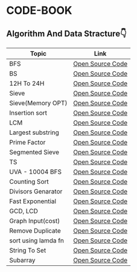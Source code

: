 # CODE-BOOK
## Algorithm And Data Stracture:point_down:

Topic              | Link
-------------------|--------
BFS                |[Open Source Code](https://raw.githubusercontent.com/Aronnok093/CODE-BOOK/master/Algorithm/BFS.cpp)
BS                 |[Open Source Code](https://github.com/Aronnok093/CODE-BOOK/blob/master/Algorithm/Binary%20search.cpp)
12H To 24H         |[Open Source Code](https://github.com/Aronnok093/CODE-BOOK/blob/master/Algorithm/12%20hour%20to%2024%20hour%20format.cpp)
Sieve              |[Open Source Code](https://github.com/Aronnok093/CODE-BOOK/blob/master/Algorithm/Get%20Prime.txt)
Sieve(Memory OPT)  |[Open Source Code](https://github.com/Aronnok093/CODE-BOOK/blob/master/Algorithm/Get%20Prime2.txt)
Insertion sort     |[Open Source Code](https://github.com/Aronnok093/CODE-BOOK/blob/master/Algorithm/Insertion%20sort.cpp)
LCM                |[Open Source Code](https://github.com/Aronnok093/CODE-BOOK/blob/master/Algorithm/LCM%20UP%20TO%20N%20NUMBER.txt)
Largest substring  |[Open Source Code](https://github.com/Aronnok093/CODE-BOOK/blob/master/Algorithm/Largest%20substring%20with%20same%20Characters.cpp)
Prime Factor       |[Open Source Code](https://github.com/Aronnok093/CODE-BOOK/blob/master/Algorithm/PrimeFactor.txt)
Segmented Sieve    |[Open Source Code](https://github.com/Aronnok093/CODE-BOOK/blob/master/Algorithm/Segmented%20Sieve.txt)
TS                 |[Open Source Code](https://github.com/Aronnok093/CODE-BOOK/blob/master/Algorithm/Ternary%20Search.cpp)
UVA - 10004 BFS    |[Open Source Code](https://github.com/Aronnok093/CODE-BOOK/blob/master/Algorithm/UVA%20-%2010004%20BFS.cpp)
Counting Sort      |[Open Source Code](https://github.com/Aronnok093/CODE-BOOK/blob/master/Algorithm/counting%20short.cpp)
Divisors Genarator |[Open Source Code](https://github.com/Aronnok093/CODE-BOOK/blob/master/Algorithm/divisors.txt)
Fast Exponential   |[Open Source Code](https://github.com/Aronnok093/CODE-BOOK/blob/master/Algorithm/fast%20exponential.txt)
GCD, LCD           |[Open Source Code](https://github.com/Aronnok093/CODE-BOOK/blob/master/Algorithm/gcd%20and%20lcd.txt)
Graph Input(cost)  |[Open Source Code](https://github.com/Aronnok093/CODE-BOOK/blob/master/Algorithm/graph%20Theory%20input%20output%20with%20cost.cpp)
Remove Duplicate   |[Open Source Code](https://github.com/Aronnok093/CODE-BOOK/blob/master/Algorithm/set.cpp)
sort using lamda fn|[Open Source Code](https://github.com/Aronnok093/CODE-BOOK/blob/master/Algorithm/sort%20using%20lamda.txt)
String To Set      |[Open Source Code](https://github.com/Aronnok093/CODE-BOOK/blob/master/Algorithm/string%20to%20set.cpp)
Subarray           |[Open Source Code]([https://github.com/Aronnok093/CODE-BOOK/blob/master/Algorithm/string%20to%20set.cpp](https://raw.githubusercontent.com/Aronnok093/CODE-BOOK/master/Algorithm/Subarray.txt))



           

